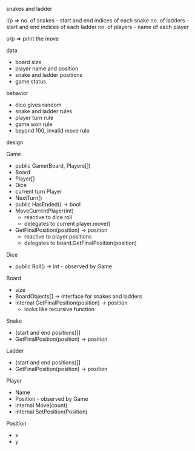 snakes and ladder

i/p => 
no. of snakes - start and end indices of each snake
no. of ladders - start and end indices of each ladder
no. of players - name of each player

o/p =>
print the move

data
 - board size
 - player name and position
 - snake and ladder positions
 - game status

behavior
 - dice gives random
 - snake and ladder rules
 - player turn rule
 - game won rule
 - beyond 100, invalid move rule

design

Game
 - public Game(Board, Players[])
 - Board
 - Player[]
 - Dice
 - current turn Player
 - NextTurn()
 - public HasEnded() -> bool
 - MoveCurrentPlayer(int) 
    - reactive to dice roll
    - delegates to current player.move()
 - GetFinalPosition(position) -> position
    - reactive to player positions
    - delegates to board.GetFinalPosition(position)

Dice
 - public Roll() -> int - observed by Game

Board
 - size
 - BoardObjects[] -> interface for snakes and ladders
 - internal GetFinalPosition(position) -> position
    - looks like recursive function

Snake
 - (start and end positions)[]
 - GetFinalPosition(position) -> position

Ladder
 - (start and end positions)[]
 - GetFinalPosition(position) -> position

Player
 - Name
 - Position - observed by Game
 - internal Move(count)
 - internal SetPosition(Position)

Position
 - x
 - y
